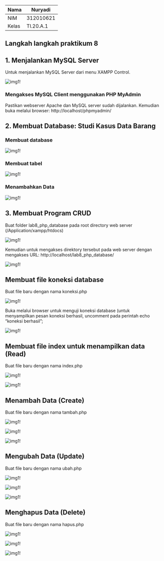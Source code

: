 | Nama      | Nuryadi |
| ----------- | ----------- |
| NIM     | 312010621      |
| Kelas   | TI.20.A.1        |

## Langkah langkah praktikum 8

## 1. Menjalankan MySQL Server
Untuk menjalankan MySQL Server dari menu XAMPP Control.

![img1!](asset/foto/foto1.png)

### Mengakses MySQL Client menggunakan PHP MyAdmin
Pastikan webserver Apache dan MySQL server sudah dijalankan. Kemudian buka melalui browser: http://localhost/phpmyadmin/

## 2. Membuat Database: Studi Kasus Data Barang

### Membuat database
![img1!](asset/foto/foto2.png)

### Membuat tabel
![img1!](asset/foto/foto3.png)

### Menambahkan Data
![img1!](asset/foto/foto4.png)

## 3. Membuat Program CRUD
Buat folder lab8_php_database pada root directory web server (/Application/xampp/htdocs)

![img1!](asset/foto/foto5.png)

Kemudian untuk mengakses direktory tersebut pada web server dengan mengakses URL:
http://localhost/lab8_php_database/

![img1!](asset/foto/foto6.png)

## Membuat file koneksi database
Buat file baru dengan nama koneksi.php

![img1!](asset/foto/foto7.png)

Buka melalui browser untuk menguji koneksi database (untuk menyampilkan pesan koneksi berhasil, uncomment pada perintah echo “koneksi berhasil”;

![img1!](asset/foto/foto8.png)

## Membuat file index untuk menampilkan data (Read)
Buat file baru dengan nama index.php

![img1!](asset/foto/foto9.png)

![img1!](asset/foto/foto10.png)

## Menambah Data (Create)
Buat file baru dengan nama tambah.php

![img1!](asset/foto/foto11.png)

![img1!](asset/foto/foto12.png)

![img1!](asset/foto/foto13.png)

## Mengubah Data (Update)
Buat file baru dengan nama ubah.php

![img1!](asset/foto/foto14.png)

![img1!](asset/foto/foto15.png)

![img1!](asset/foto/foto16.png)

## Menghapus Data (Delete)
Buat file baru dengan nama hapus.php

![img1!](asset/foto/foto17.png)

![img1!](asset/foto/foto18.png)

![img1!](asset/foto/foto19.png)